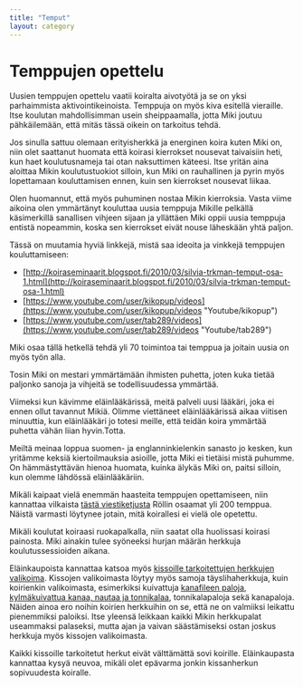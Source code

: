 ```yaml
---
title: "Temput"
layout: category
---
```

# Temppujen opettelu

Uusien temppujen opettelu vaatii koiralta aivotyötä ja se on yksi parhaimmista aktivointikeinoista. Temppuja on myös kiva esitellä vieraille. Itse koulutan mahdollisimman usein sheippaamalla, jotta Miki joutuu pähkäilemään, että mitäs tässä oikein on tarkoitus tehdä.

Jos sinulla sattuu olemaan erityisherkkä ja energinen koira kuten Miki on, niin olet saattanut huomata että koirasi kierrokset nousevat taivaisiin heti, kun haet koulutusnameja tai otan naksuttimen käteesi. Itse yritän aina aloittaa Mikin koulutustuokiot silloin, kun Miki on rauhallinen ja pyrin myös lopettamaan kouluttamisen ennen, kuin sen kierrokset nousevat liikaa.

Olen huomannut, että myös puhuminen nostaa Mikin kierroksia. Vasta viime aikoina olen ymmärtänyt kouluttaa uusia temppuja Mikille pelkällä käsimerkillä sanallisen vihjeen sijaan ja yllättäen Miki oppii uusia temppuja entistä nopeammin, koska sen kierrokset eivät nouse läheskään yhtä paljon.

Tässä on muutamia hyviä linkkejä, mistä saa ideoita ja vinkkejä temppujen kouluttamiseen:

* [http://koiraseminaarit.blogspot.fi/2010/03/silvia-trkman-temput-osa-1.html](http://koiraseminaarit.blogspot.fi/2010/03/silvia-trkman-temput-osa-1.html)
* [https://www.youtube.com/user/kikopup/videos](https://www.youtube.com/user/kikopup/videos "Youtube/kikopup")
* [https://www.youtube.com/user/tab289/videos](https://www.youtube.com/user/tab289/videos "Youtube/tab289")

Miki osaa tällä hetkellä tehdä yli 70 toimintoa tai temppua ja joitain uusia on myös työn alla.

Tosin Miki on mestari ymmärtämään ihmisten puhetta, joten kuka tietää paljonko sanoja ja vihjeitä se todellisuudessa ymmärtää.

Viimeksi kun kävimme eläinlääkärissä, meitä palveli uusi lääkäri, joka ei ennen ollut tavannut Mikiä. Olimme viettäneet eläinlääkärissä aikaa viitisen minuuttia, kun eläinlääkäri jo totesi meille, että teidän koira ymmärtää puhetta vähän liian hyvin.Totta. 

Meiltä meinaa loppua suomen- ja englanninkielenkin sanasto jo kesken, kun yritämme keksiä kiertoilmauksia asioille, jotta Miki ei tietäisi mistä puhumme. On hämmästyttävän hienoa huomata, kuinka älykäs Miki on, paitsi silloin, kun olemme lähdössä eläinlääkäriin.

Mikäli kaipaat vielä enemmän haasteita temppujen opettamiseen, niin kannattaa vilkaista [tästä viestiketjusta](http://www.petsie.fi/forums/1371-temppuja-koirille/page/8)
Röllin osaamat yli 200 temppua. Näistä varmasti löytynee jotain, mitä koirallesi ei vielä ole opetettu.

Mikäli koulutat koiraasi ruokapalkalla, niin saatat olla huolissasi koirasi painosta. Miki ainakin tulee syöneeksi hurjan määrän herkkuja koulutussessioiden aikana.

Eläinkaupoista kannattaa katsoa myös [kissoille tarkoitettujen herkkujen valikoima](http://clk.tradedoubler.com/click?p(210840)a(2526211)g(19927404)url(http://www.zooplus.fi/shop/kissat/herkut/snacksit_herkut)). Kissojen valikoimasta löytyy myös samoja täyslihaherkkuja, kuin koirienkin valikoimasta, esimerkiksi kuivattuja [kanafileen paloja](http://clk.tradedoubler.com/click?p(210840)a(2526211)g(19927404)url(http://www.zooplus.fi/shop/kissat/herkut/snacksit_herkut/trixie/405153)), [kylmäkuivattua kanaa, nautaa ja tonnikalaa](http://clk.tradedoubler.com/click?p(210840)a(2526211)g(19927404)url(http://www.zooplus.fi/shop/kissat/herkut/snacksit_herkut/cosma_snackies/206199)), tonnikalapaloja sekä kanapaloja. Näiden ainoa ero noihin koirien herkkuihin on se, että ne on valmiiksi leikattu pienemmiksi paloiksi. Itse yleensä leikkaan kaikki Mikin herkkupalat useammaksi palaseksi, mutta ajan ja vaivan säästämiseksi ostan joskus herkkuja myös kissojen valikoimasta.

Kaikki kissoille tarkoitetut herkut eivät välttämättä sovi koirille. Eläinkaupasta kannattaa kysyä neuvoa, mikäli olet epävarma jonkin kissanherkun sopivuudesta koiralle.
